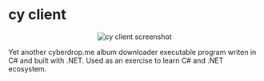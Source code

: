 # cy client

<p align="center">
  <img src="https://i.imgur.com/DjMSoeF.png" alt="cy client screenshot">
</p>

Yet another cyberdrop.me album downloader executable program writen in C# and built with .NET. Used as an exercise to learn C# and .NET ecosystem.
